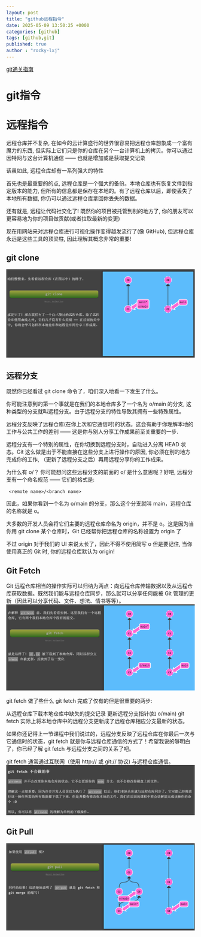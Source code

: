 ```yaml
---
layout: post
title: "github远程指令"
date: 2025-05-09 13:50:25 +0000
categories: [github]
tags: [github,git]
published: true
author : "rocky-lxj"
---
```

[git通关指南](https://learngitbranching.js.org/?locale=zh_CN)
# git指令


# 远程指令
远程仓库并不复杂, 在如今的云计算盛行的世界很容易把远程仓库想象成一个富有魔力的东西, 但实际上它们只是你的仓库在另个一台计算机上的拷贝。你可以通过因特网与这台计算机通信 —— 也就是增加或是获取提交记录

话虽如此, 远程仓库却有一系列强大的特性

首先也是最重要的的点, 远程仓库是一个强大的备份。本地仓库也有恢复文件到指定版本的能力, 但所有的信息都是保存在本地的。有了远程仓库以后，即使丢失了本地所有数据, 你仍可以通过远程仓库拿回你丢失的数据。

还有就是, 远程让代码社交化了! 既然你的项目被托管到别的地方了, 你的朋友可以更容易地为你的项目做贡献(或者拉取最新的变更)

现在用网站来对远程仓库进行可视化操作变得越发流行了(像 GitHub), 但远程仓库永远是这些工具的顶梁柱, 因此理解其概念非常的重要!

## git clone 
![clone](https://github.com/rocky-lxj/rocky-lxj.github.io/raw/main/src/img/git/clone.png)

## 远程分支
既然你已经看过 git clone 命令了，咱们深入地看一下发生了什么。

你可能注意到的第一个事就是在我们的本地仓库多了一个名为 o/main 的分支, 这种类型的分支就叫远程分支。由于远程分支的特性导致其拥有一些特殊属性。

远程分支反映了远程仓库(在你上次和它通信时)的状态。这会有助于你理解本地的工作与公共工作的差别 —— 这是你与别人分享工作成果前至关重要的一步.

远程分支有一个特别的属性，在你切换到远程分支时，自动进入分离 HEAD 状态。Git 这么做是出于不能直接在这些分支上进行操作的原因, 你必须在别的地方完成你的工作, （更新了远程分支之后）再用远程分享你的工作成果。

为什么有 o/？
你可能想问这些远程分支的前面的 o/ 是什么意思呢？好吧, 远程分支有一个命名规范 —— 它们的格式是:
```
 <remote name>/<branch name>
```
因此，如果你看到一个名为 o/main 的分支，那么这个分支就叫 main，远程仓库的名称就是 o。

大多数的开发人员会将它们主要的远程仓库命名为 origin，并不是 o。这是因为当你用 git clone 某个仓库时，Git 已经帮你把远程仓库的名称设置为 origin 了

不过 origin 对于我们的 UI 来说太长了，因此不得不使用简写 o  但是要记住, 当你使用真正的 Git 时, 你的远程仓库默认为 origin!
## Git Fetch
Git 远程仓库相当的操作实际可以归纳为两点：向远程仓库传输数据以及从远程仓库获取数据。既然我们能与远程仓库同步，那么就可以分享任何能被 Git 管理的更新（因此可以分享代码、文件、想法、情书等等）。
![fetch](https://github.com/rocky-lxj/rocky-lxj.github.io/raw/main/src/img/git/fetch.png)

git fetch 做了些什么
git fetch 完成了仅有的但是很重要的两步:

从远程仓库下载本地仓库中缺失的提交记录
更新远程分支指针(如 o/main)
git fetch 实际上将本地仓库中的远程分支更新成了远程仓库相应分支最新的状态。

如果你还记得上一节课程中我们说过的，远程分支反映了远程仓库在你最后一次与它通信时的状态，git fetch 就是你与远程仓库通信的方式了！希望我说的够明白了，你已经了解 git fetch 与远程分支之间的关系了吧。

git fetch 通常通过互联网（使用 http:// 或 git:// 协议) 与远程仓库通信。
![fetch_do](https://github.com/rocky-lxj/rocky-lxj.github.io/raw/main/src/img/git/fetch_do.png)

## Git Pull
![pull](https://github.com/rocky-lxj/rocky-lxj.github.io/raw/main/src/img/git/pull.png)
